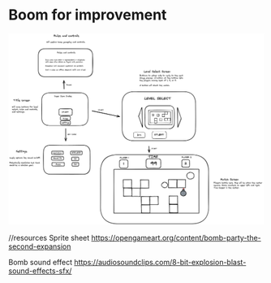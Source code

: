 # Boom for improvement



![wire frame of project](./img/d6deecce-effd-465f-965f-965528621524.png)



//resources
Sprite sheet
https://opengameart.org/content/bomb-party-the-second-expansion

Bomb sound effect
https://audiosoundclips.com/8-bit-explosion-blast-sound-effects-sfx/

